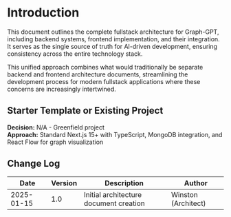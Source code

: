 # Introduction

This document outlines the complete fullstack architecture for Graph-GPT, including backend systems, frontend implementation, and their integration. It serves as the single source of truth for AI-driven development, ensuring consistency across the entire technology stack.

This unified approach combines what would traditionally be separate backend and frontend architecture documents, streamlining the development process for modern fullstack applications where these concerns are increasingly intertwined.

## Starter Template or Existing Project

**Decision:** N/A - Greenfield project  
**Approach:** Standard Next.js 15+ with TypeScript, MongoDB integration, and React Flow for graph visualization

## Change Log

| Date | Version | Description | Author |
|------|---------|-------------|---------|
| 2025-01-15 | 1.0 | Initial architecture document creation | Winston (Architect) |
